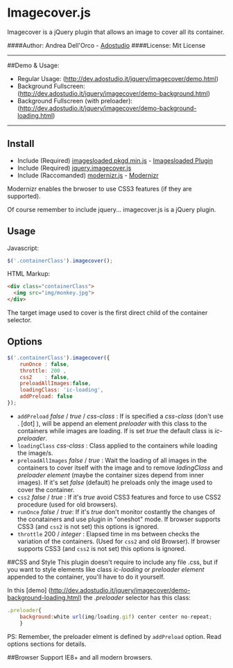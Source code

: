 Imagecover.js
==========
Imagecover is a jQuery plugin that allows an image to cover all its container.

####Author: Andrea Dell'Orco - [Adostudio](http://www.adostudio.it)
####License: Mit License
* * *
##Demo & Usage:
+ Regular Usage: (http://dev.adostudio.it/jquery/imagecover/demo.html)
+ Background Fullscreen: (http://dev.adostudio.it/jquery/imagecover/demo-background.html)
+ Background Fullscreen (with preloader): (http://dev.adostudio.it/jquery/imagecover/demo-background-loading.html)

* * *

## Install

+ Include (Required) [imagesloaded.pkgd.min.js](http://imagesloaded.desandro.com/imagesloaded.pkgd.min.js) - [Imagesloaded Plugin](https://github.com/desandro/imagesloaded)
+ Include (Required) [jquery.imagecover.js](http://dev.adostudio.it/jquery/imagecover/js/jquery.imagecover.js)
+ Include (Raccomanded) [modernizr.js](http://cdnjs.cloudflare.com/ajax/libs/modernizr/2.7.1/modernizr.dev.js) -  [Modernizr](http://modernizr.com/)

Modernizr enables the brwoser to use CSS3 features (if they are supported).

Of course remember to include jquery... imagecover.js is a jQuery plugin.


## Usage
Javascript: 
``` js
$('.containerClass').imagecover();
```
HTML Markup:
``` html
<div class="containerClass">
  <img src="img/monkey.jpg">
</div>
```

The target image used to cover is the first direct child of the container selector.


## Options
``` js
$('.containerClass').imagecover({
	runOnce	: false,
	throttle: 200 , 
	css2	: false,
	preloadAllImages:false,
	loadingClass: 'ic-loading',
	addPreload: false
});
```

+ `addPreload` _false_ / _true_ / _css-class_ : If is specified a _css-class_ (don't use . [dot] ), will be append an element _preloader_ with this class to the containers while images are loading. If is set _true_ the default class is _ic-preloader_.
+ `loadingClass` _css-class_ : Class applied to the containers while loading the image/s.
+ `preloadAllImages` _false_ / _true_ : Wait the loading of all images in the containers to cover itself with the image  and to remove _ladingClass_ and _preloader element_ (maybe  the container sizes depend from inner images). If it's set _false_ (default) he preloads only the image used to cover the container.
+ `css2` _false_ / _true_ : If it's  _true_ avoid CSS3 features and force to use CSS2 procedure (used for old browsers). 
+ `runOnce` _false_ / _true_: If  it's _true_ don't monitor costantly the changes of the conatainers and use plugin in "oneshot" mode. If browser supports CSS3 (and `css2` is not set) this options is ignored.
+ `throttle` 200 / _integer_ : Elapsed time in ms between checks the variation of the containers. (Used for `css2` and old Browser). If browser supports CSS3 (and `css2` is not set) this options is ignored.

##CSS and Style
This plugin doesn't require to include any file .css, but if you want to style elements like class _ic-loading_ or _preloader element_ appended to the container, you'll have to do it yourself.

In this [demo] (http://dev.adostudio.it/jquery/imagecover/demo-background-loading.html) the _.preloader_ selector has this class:
``` js
.preloader{
	background:white url(img/loading.gif) center center no-repeat;
	}
```

PS: Remember, the preloader elment is defined by `addPreload` option. Read options sections for details.

##Browser Support
IE8+ and all modern browsers. 
